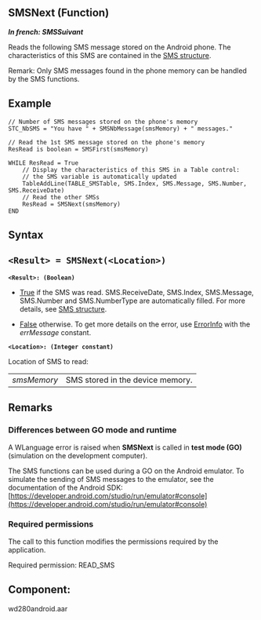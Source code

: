 
## SMSNext (Function)

***In french: SMSSuivant***



<a name="XUse"></a>
<a name="Use"></a>
<a name="description"></a>
Reads the following SMS message stored on the Android phone. The characteristics of this SMS are contained in the [SMS structure](../WDLang3/3068003.md).

Remark: Only SMS messages found in the phone memory can be handled by the SMS functions.




<a name="Example1"></a>
<a name="sample_code"></a>

## Example


```wl
// Number of SMS messages stored on the phone's memory
STC_NbSMS = "You have " + SMSNbMessage(smsMemory) + " messages."
 
// Read the 1st SMS message stored on the phone's memory
ResRead is boolean = SMSFirst(smsMemory)
 
WHILE ResRead = True
	// Display the characteristics of this SMS in a Table control:
	// the SMS variable is automatically updated
	TableAddLine(TABLE_SMSTable, SMS.Index, SMS.Message, SMS.Number, SMS.ReceiveDate)
	// Read the other SMSs
	ResRead = SMSNext(smsMemory)
END
```

<a name="XSYNTAX"></a>
<a name="SYNTAX1"></a>

## Syntax

`<Result> = SMSNext(<Location>)`
---

**`<Result>: (Boolean)`**



- <u><u><u><u>True</u></u></u></u> if the SMS was read. SMS.ReceiveDate, SMS.Index, SMS.Message, SMS.Number and SMS.NumberType are automatically filled. For more details, see [SMS structure](../WDLang3/3068003.md).

- <u><u><u><u>False</u></u></u></u> otherwise. To get more details on the error, use [ErrorInfo](../WDLang1/3013008.md) with the *errMessage* constant. 




**`<Location>: (Integer constant)`**

Location of SMS to read:


|   |   |
| --- | --- |
| *smsMemory* | SMS stored in the device memory. |





<a name="NOTE0"></a>
<a name="NOTE0_1"></a>

## Remarks
<a name="NOTE0_2"></a>


### Differences between GO mode and runtime
<a name="differences_between_mode_and_runtime_ELTPARAGRAPHE000073"></a>

A WLanguage error is raised when **SMSNext** is called in **test mode (GO)** (simulation on the development computer).

The SMS functions can be used during a GO on the Android emulator. To simulate the sending of SMS messages to the emulator, see the documentation of the Android SDK: [https://developer.android.com/studio/run/emulator#console](https://developer.android.com/studio/run/emulator#console)


### Required permissions
<a name="required_permissions_ELTPARAGRAPHE000082"></a>

The call to this function modifies the permissions required by the application. 

Required permission: READ_SMS

<a name="XComponent"></a>

## Component:
wd280android.aar
